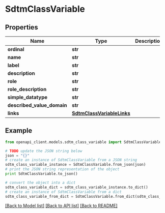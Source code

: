 # SdtmClassVariable


## Properties
Name | Type | Description | Notes
------------ | ------------- | ------------- | -------------
**ordinal** | **str** |  | [optional] 
**name** | **str** |  | [optional] 
**label** | **str** |  | [optional] 
**description** | **str** |  | [optional] 
**role** | **str** |  | [optional] 
**role_description** | **str** |  | [optional] 
**simple_datatype** | **str** |  | [optional] 
**described_value_domain** | **str** |  | [optional] 
**links** | [**SdtmClassVariableLinks**](SdtmClassVariableLinks.md) |  | [optional] 

## Example

```python
from openapi_client.models.sdtm_class_variable import SdtmClassVariable

# TODO update the JSON string below
json = "{}"
# create an instance of SdtmClassVariable from a JSON string
sdtm_class_variable_instance = SdtmClassVariable.from_json(json)
# print the JSON string representation of the object
print SdtmClassVariable.to_json()

# convert the object into a dict
sdtm_class_variable_dict = sdtm_class_variable_instance.to_dict()
# create an instance of SdtmClassVariable from a dict
sdtm_class_variable_from_dict = SdtmClassVariable.from_dict(sdtm_class_variable_dict)
```
[[Back to Model list]](../README.md#documentation-for-models) [[Back to API list]](../README.md#documentation-for-api-endpoints) [[Back to README]](../README.md)


